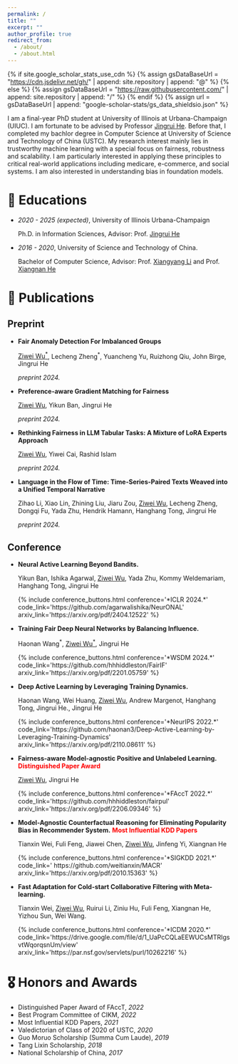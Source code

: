 ```yaml
---
permalink: /
title: ""
excerpt: ""
author_profile: true
redirect_from: 
  - /about/
  - /about.html
---
```


{% if site.google_scholar_stats_use_cdn %}
{% assign gsDataBaseUrl = "https://cdn.jsdelivr.net/gh/" | append: site.repository | append: "@" %}
{% else %}
{% assign gsDataBaseUrl = "https://raw.githubusercontent.com/" | append: site.repository | append: "/" %}
{% endif %}
{% assign url = gsDataBaseUrl | append: "google-scholar-stats/gs_data_shieldsio.json" %}

<span class='anchor' id='about-me'></span>

I am a final-year PhD student at University of Illinois at Urbana-Champaign (UIUC). I am fortunate to be advised by Professor [Jingrui He](https://ischool.illinois.edu/people/jingrui-he). Before that, I completed my bachlor degree in Computer Science at University of Science and Technology of China (USTC). My research interest mainly lies in trustworthy machine learning with a special focus on fairness, robustness and scalability. I am particularly interested in applying these principles to critical real-world applications including medicare, e-commerce, and social systems. I am also interested in understanding bias in foundation models.


<!-- My research interest includes neural machine translation and computer vision. I have published more than 100 papers at the top international AI conferences with total <a href='https://scholar.google.com/citations?user=DhtAFkwAAAAJ'>google scholar citations <strong><span id='total_cit'>260000+</span></strong></a> (You can also use google scholar badge <a href='https://scholar.google.com/citations?user=DhtAFkwAAAAJ'><img src="https://img.shields.io/endpoint?url={{ url | url_encode }}&logo=Google%20Scholar&labelColor=f6f6f6&color=9cf&style=flat&label=citations"></a>). -->


<!-- # 🔥 News

<div class="scroll-box">
  <p><em>2022.02</em>: &nbsp;🎉🎉 I will join Visa Research as a research intern this summer!</p>
  
  </div>


<style>
  .scroll-box {
    max-height: 150px;
    overflow-y: auto;
    background-color: #f5f5f5;
    padding: 10px;
  }
</style> -->

<!-- # 🔥 News
- *2022.02*: &nbsp;🎉🎉 Lorem ipsum dolor sit amet, consectetur adipiscing elit. Vivamus ornare aliquet ipsum, ac tempus justo dapibus sit amet. 
- *2022.02*: &nbsp;🎉🎉 Lorem ipsum dolor sit amet, consectetur adipiscing elit. Vivamus ornare aliquet ipsum, ac tempus justo dapibus sit amet.  -->

# 📖 Educations
- *2020 - 2025 (expected)*, University of Illinois Urbana-Champaign
  
  Ph.D. in Information Sciences, Advisor: Prof. [Jingrui He](https://www.hejingrui.org/)



- *2016 - 2020*, University of Science and Technology of China. 
  
  Bachelor of Computer Science, Advisor: Prof. [Xiangyang Li](http://staff.ustc.edu.cn/~xiangyangli/index.html) and Prof. [Xiangnan He](https://hexiangnan.github.io/)

# 📝 Publications 

<!-- <div class='paper-box'><div class='paper-box-image'><div><div class="badge">CVPR 2016</div><img src='images/500x300.png' alt="sym" width="100%"></div></div>
<div class='paper-box-text' markdown="1">

[Deep Residual Learning for Image Recognition](https://openaccess.thecvf.com/content_cvpr_2016/papers/He_Deep_Residual_Learning_CVPR_2016_paper.pdf)

**Kaiming He**, Xiangyu Zhang, Shaoqing Ren, Jian Sun

[**Project**](https://scholar.google.com/citations?view_op=view_citation&hl=zh-CN&user=DhtAFkwAAAAJ&citation_for_view=DhtAFkwAAAAJ:ALROH1vI_8AC) <strong><span class='show_paper_citations' data='DhtAFkwAAAAJ:ALROH1vI_8AC'></span></strong>
- Lorem ipsum dolor sit amet, consectetur adipiscing elit. Vivamus ornare aliquet ipsum, ac tempus justo dapibus sit amet. 
</div>
</div>

- [Lorem ipsum dolor sit amet, consectetur adipiscing elit. Vivamus ornare aliquet ipsum, ac tempus justo dapibus sit amet](https://github.com), A, B, C, **CVPR 2020** -->

## Preprint

- **Fair Anomaly Detection For Imbalanced Groups**

  <u>Ziwei Wu<sup>*</sup></u>, Lecheng Zheng<sup>\*</sup>, Yuancheng Yu, Ruizhong Qiu, John Birge, Jingrui He

  *preprint 2024.*

- **Preference-aware Gradient Matching for Fairness**

  <u>Ziwei Wu</u>, Yikun Ban, Jingrui He

  *preprint 2024.*

- **Rethinking Fairness in LLM Tabular Tasks: A Mixture of LoRA Experts Approach**
  
  <u>Ziwei Wu</u>, Yiwei Cai, Rashid Islam

  *preprint 2024.*

- **Language in the Flow of Time: Time-Series-Paired Texts Weaved into a Unified Temporal Narrative**

  Zihao Li, Xiao Lin, Zhining Liu, Jiaru Zou, <u>Ziwei Wu</u>, Lecheng Zheng, Dongqi Fu, Yada Zhu, Hendrik Hamann, Hanghang Tong, Jingrui He

  *preprint 2024.*

## Conference

- **Neural Active Learning Beyond Bandits.**
  
  Yikun Ban, Ishika Agarwal, <u>Ziwei Wu</u>, Yada Zhu, Kommy Weldemariam, Hanghang Tong, Jingrui He

<ul>
  {% include conference_buttons.html 
     conference='*ICLR 2024.*' 
     code_link='https://github.com/agarwalishika/NeurONAL' 
     arxiv_link='https://arxiv.org/pdf/2404.12522'
  %}
</ul>



  <!-- (Poster Session, AR: 31%) -->

- **Training Fair Deep Neural Networks by Balancing Influence.**

  Haonan Wang<sup>\*</sup>, <u>Ziwei Wu<sup>\*</sup></u>, Jingrui He

<ul>
  {% include conference_buttons.html 
     conference='*WSDM 2024.*' 
     code_link='https://github.com/hhhiddleston/FairIF' 
     arxiv_link='https://arxiv.org/pdf/2201.05759'
  %}
</ul>
  <!-- (Full Research, AR: 18%) -->

- **Deep Active Learning by Leveraging Training Dynamics.**

  Haonan Wang, Wei Huang, <u>Ziwei Wu</u>, Andrew Margenot, Hanghang Tong, Jingrui He., Jingrui He

<ul>
  {% include conference_buttons.html 
     conference='*NeurIPS 2022.*' 
     code_link='https://github.com/haonan3/Deep-Active-Learning-by-Leveraging-Training-Dynamics' 
     arxiv_link='https://arxiv.org/pdf/2110.08611'
  %}
</ul>
  <!-- (Poster Session, AR: 25.6%) -->

- **Fairness-aware Model-agnostic Positive and Unlabeled Learning.** <span style="color: red;">**Distinguished Paper Award**</span>

  <u>Ziwei Wu</u>, Jingrui He

<ul>
  {% include conference_buttons.html 
     conference='*FAccT 2022.*' 
     code_link='https://github.com/hhhiddleston/fairpul' 
     arxiv_link='https://arxiv.org/pdf/2206.09346'
  %}
</ul>
  <!-- (Full Research, AR: 25.1%)  ACM Conference on Fairness, Accountability, and Transparency -->

- **Model-Agnostic Counterfactual Reasoning for Eliminating Popularity Bias in Recommender System.**  <span style="color: red;">**Most Influential KDD Papers**</span>

  Tianxin Wei, Fuli Feng, Jiawei Chen, <u>Ziwei Wu</u>, Jinfeng Yi, Xiangnan He

<ul>
  {% include conference_buttons.html 
     conference='*SIGKDD 2021.*' 
     code_link=' https://github.com/weitianxin/MACR' 
     arxiv_link='https://arxiv.org/pdf/2010.15363'
  %}
</ul>
  <!-- (Full Research, AR: 15.4%). Proceedings of the 27th ACM SIGKDD Conference on Knowledge Discovery & Data Mining (  -->


- **Fast Adaptation for Cold-start Collaborative Filtering with Meta-learning.**

  Tianxin Wei, <u>Ziwei Wu</u>, Ruirui Li, Ziniu Hu, Fuli Feng, Xiangnan He, Yizhou Sun, Wei Wang.

<ul>
  {% include conference_buttons.html 
     conference='*ICDM 2020.*' 
     code_link='https://drive.google.com/file/d/1_UaPcCQLaEEWUCsMTRIgsvtWqorqsnUm/view' 
     arxiv_link='https://par.nsf.gov/servlets/purl/10262216'
  %}
</ul>
  <!-- (Full Research, AR: 9.8%). IEEE International Conference on Data Mining ( -->


<!-- 
# 💻 Internships
- *2019.05 - 2020.02*, [Lorem](https://github.com/), China.
   -->


# 🎖 Honors and Awards
- Distinguished Paper Award of FAccT, *2022*
- Best Program Committee of CIKM, *2022*
- Most Influential KDD Papers, *2021*
- Valedictorian of Class of 2020 of USTC, *2020*
- Guo Moruo Scholarship (Summa Cum Laude), *2019*
- Tang Lixin Scholarship, *2018*
- National Scholarship of China, *2017*

<!-- 
# 💬 Invited Talks
- *2021.06*, Lorem ipsum dolor sit amet, consectetur adipiscing elit. Vivamus ornare aliquet ipsum, ac tempus justo dapibus sit amet. 
- *2021.03*, Lorem ipsum dolor sit amet, consectetur adipiscing elit. Vivamus ornare aliquet ipsum, ac tempus justo dapibus sit amet.  \| [\[video\]](https://github.com/) -->
